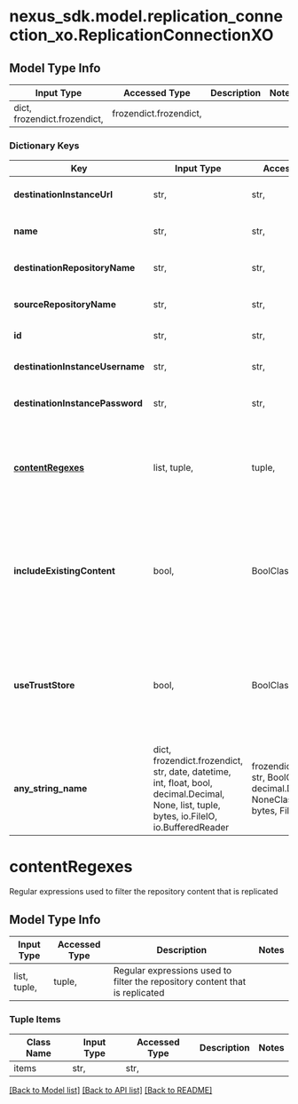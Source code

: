 # nexus_sdk.model.replication_connection_xo.ReplicationConnectionXO

## Model Type Info
Input Type | Accessed Type | Description | Notes
------------ | ------------- | ------------- | -------------
dict, frozendict.frozendict,  | frozendict.frozendict,  |  | 

### Dictionary Keys
Key | Input Type | Accessed Type | Description | Notes
------------ | ------------- | ------------- | ------------- | -------------
**destinationInstanceUrl** | str,  | str,  | Destination Instance URL | 
**name** | str,  | str,  | Replication Connection Name | 
**destinationRepositoryName** | str,  | str,  | Destination Repository Name | 
**sourceRepositoryName** | str,  | str,  | Source Repository Name | 
**id** | str,  | str,  | Connection Id | [optional] 
**destinationInstanceUsername** | str,  | str,  | Destination Instance Username | [optional] 
**destinationInstancePassword** | str,  | str,  | Destination Instance Password | [optional] 
**[contentRegexes](#contentRegexes)** | list, tuple,  | tuple,  | Regular expressions used to filter the repository content that is replicated | [optional] 
**includeExistingContent** | bool,  | BoolClass,  | Boolean used to configure if a replication connection should include existing content | [optional] 
**useTrustStore** | bool,  | BoolClass,  | Boolean used to configure if a replication connection should use the Nexus Repository Truststore | [optional] 
**any_string_name** | dict, frozendict.frozendict, str, date, datetime, int, float, bool, decimal.Decimal, None, list, tuple, bytes, io.FileIO, io.BufferedReader | frozendict.frozendict, str, BoolClass, decimal.Decimal, NoneClass, tuple, bytes, FileIO | any string name can be used but the value must be the correct type | [optional]

# contentRegexes

Regular expressions used to filter the repository content that is replicated

## Model Type Info
Input Type | Accessed Type | Description | Notes
------------ | ------------- | ------------- | -------------
list, tuple,  | tuple,  | Regular expressions used to filter the repository content that is replicated | 

### Tuple Items
Class Name | Input Type | Accessed Type | Description | Notes
------------- | ------------- | ------------- | ------------- | -------------
items | str,  | str,  |  | 

[[Back to Model list]](../../README.md#documentation-for-models) [[Back to API list]](../../README.md#documentation-for-api-endpoints) [[Back to README]](../../README.md)

